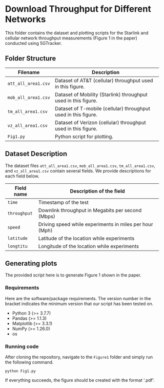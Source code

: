 # Download Throughput for Different Networks

This folder contains the dataset and plotting scripts for the Starlink and cellular network throughput measurements (Figure 1 in the paper) conducted using 5GTracker.

## Folder Structure

| Filename | Description |
|---|---|
| `att_all_area1.csv` | Dataset of AT&T (cellular) throughput used in this figure. |
| `mob_all_area1.csv` | Dataset of Mobility (Starlink) throughput used in this figure. |
| `tm_all_area1.csv` | Dataset of T-mobile (cellular) throughput used in this figure. |
| `vz_all_area1.csv` | Dataset of Verizon (cellular) throughput used in this figure. |
| `Fig1.py` | Python script for plotting. |

## Dataset Description

The dataset files `att_all_area1.csv`, `mob_all_area1.csv`, `tm_all_area1.csv`, and `vz_all_area1.csv` contain several fields. We provide descriptions for each field below.

| Field name | Description of the field |
|---|---|
| `time` | Timestamp of the test |
| `throughput` | Downlink throughput in Megabits per second (Mbps) |
| `speed` | Driving speed while experiments in miles per hour (Mph) |
| `latitude` | Latitude of the location while experiments |
| `longtitu` | Longitude of the location while experiments |

## Generating plots

The provided script here is to generate Figure 1 shown in the paper.

### Requirements

Here are the software/package requirements. The version number in the bracket indicates the minimum version that our script has been tested on.

- Python 3 (>= 3.7.7)
- Pandas (>= 1.1.3)
- Matplotlib (>= 3.3.1)
- NumPy (>= 1.26.0)
- os

### Running code

After cloning the repository, navigate to the `Figure1` folder and simply run the following command.

`python Fig1.py`

If everything succeeds, the figure should be created with the format '.pdf'.
